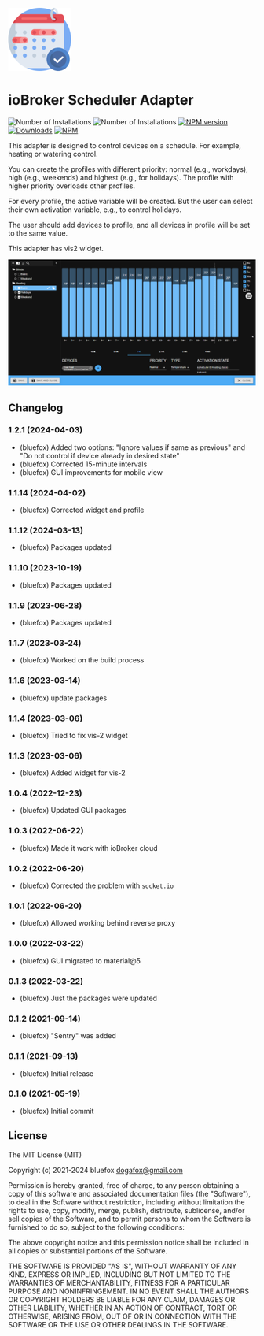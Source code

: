 ![Logo](admin/scheduler.png)
# ioBroker Scheduler Adapter

![Number of Installations](http://iobroker.live/badges/scheduler-installed.svg) ![Number of Installations](http://iobroker.live/badges/scheduler-stable.svg) [![NPM version](http://img.shields.io/npm/v/iobroker.scheduler.svg)](https://www.npmjs.com/package/iobroker.scheduler)
[![Downloads](https://img.shields.io/npm/dm/iobroker.scheduler.svg)](https://www.npmjs.com/package/iobroker.scheduler)
[![NPM](https://nodei.co/npm/iobroker.scheduler.png?downloads=true)](https://nodei.co/npm/iobroker.scheduler/)

This adapter is designed to control devices on a schedule. For example, heating or watering control.

You can create the profiles with different priority: normal (e.g., workdays), high (e.g., weekends) and highest (e.g., for holidays).
The profile with higher priority overloads other profiles.

For every profile, the active variable will be created.
But the user can select their own activation variable, e.g., to control holidays. 

The user should add devices to profile, and all devices in profile will be set to the same value.

This adapter has vis2 widget.

![Screenshot](img/scheduler.png)

<!--
	Placeholder for the next version (at the beginning of the line):
	### **WORK IN PROGRESS**
-->

## Changelog
### 1.2.1 (2024-04-03)
* (bluefox) Added two options: "Ignore values if same as previous" and "Do not control if device already in desired state"
* (bluefox) Corrected 15-minute intervals
* (bluefox) GUI improvements for mobile view

### 1.1.14 (2024-04-02)
* (bluefox) Corrected widget and profile

### 1.1.12 (2024-03-13)
* (bluefox) Packages updated

### 1.1.10 (2023-10-19)
* (bluefox) Packages updated

### 1.1.9 (2023-06-28)
* (bluefox) Packages updated

### 1.1.7 (2023-03-24)
* (bluefox) Worked on the build process

### 1.1.6 (2023-03-14)
* (bluefox) update packages

### 1.1.4 (2023-03-06)
* (bluefox) Tried to fix vis-2 widget

### 1.1.3 (2023-03-06)
* (bluefox) Added widget for vis-2

### 1.0.4 (2022-12-23)
* (bluefox) Updated GUI packages

### 1.0.3 (2022-06-22)
* (bluefox) Made it work with ioBroker cloud

### 1.0.2 (2022-06-20)
* (bluefox) Corrected the problem with `socket.io`

### 1.0.1 (2022-06-20)
* (bluefox) Allowed working behind reverse proxy

### 1.0.0 (2022-03-22)
* (bluefox) GUI migrated to material@5

### 0.1.3 (2022-03-22)
* (bluefox) Just the packages were updated

### 0.1.2 (2021-09-14)
* (bluefox) "Sentry" was added

### 0.1.1 (2021-09-13)
* (bluefox) Initial release

### 0.1.0 (2021-05-19)
* (bluefox) Initial commit

## License
The MIT License (MIT)

Copyright (c) 2021-2024 bluefox <dogafox@gmail.com>

Permission is hereby granted, free of charge, to any person obtaining a copy
of this software and associated documentation files (the "Software"), to deal
in the Software without restriction, including without limitation the rights
to use, copy, modify, merge, publish, distribute, sublicense, and/or sell
copies of the Software, and to permit persons to whom the Software is
furnished to do so, subject to the following conditions:

The above copyright notice and this permission notice shall be included in all
copies or substantial portions of the Software.

THE SOFTWARE IS PROVIDED "AS IS", WITHOUT WARRANTY OF ANY KIND, EXPRESS OR
IMPLIED, INCLUDING BUT NOT LIMITED TO THE WARRANTIES OF MERCHANTABILITY,
FITNESS FOR A PARTICULAR PURPOSE AND NONINFRINGEMENT. IN NO EVENT SHALL THE
AUTHORS OR COPYRIGHT HOLDERS BE LIABLE FOR ANY CLAIM, DAMAGES OR OTHER
LIABILITY, WHETHER IN AN ACTION OF CONTRACT, TORT OR OTHERWISE, ARISING FROM,
OUT OF OR IN CONNECTION WITH THE SOFTWARE OR THE USE OR OTHER DEALINGS IN THE
SOFTWARE.
